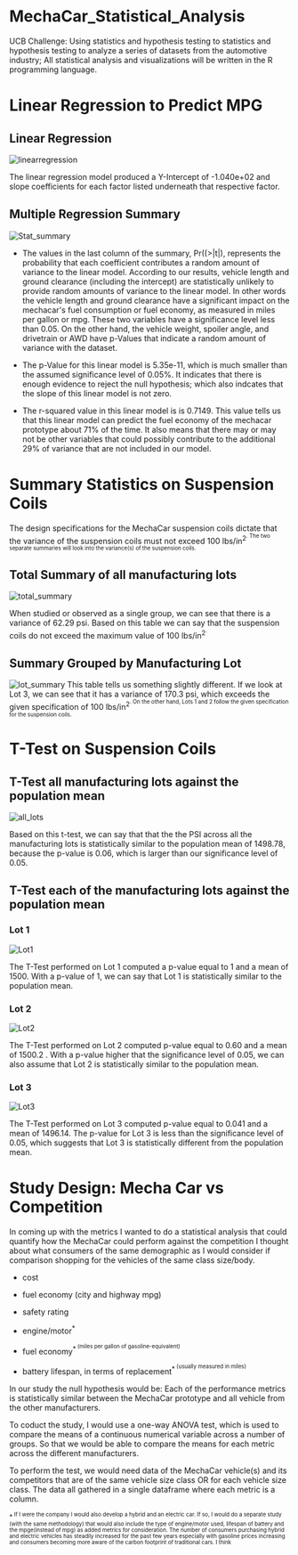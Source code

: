 # MechaCar_Statistical_Analysis
UCB Challenge: Using statistics and hypothesis testing to statistics and hypothesis testing to analyze a series of datasets from the automotive industry; All statistical analysis and visualizations will be written in the R programming language.
 
# Linear Regression to Predict MPG

## Linear Regression
![linearregression](resources/linearregression.png)

The linear regression model produced a Y-Intercept of -1.040e+02 and slope coefficients for each factor listed underneath that respective factor.

## Multiple Regression Summary
![Stat_summary](resources/stat_summary.png)

* The values in the last column of the summary, Pr((>|t|), represents the probability that each coefficient contributes a random amount of variance to the linear model. According to our results, vehicle length and ground clearance (including the intercept) are statistically unlikely to provide random amounts of variance to the linear model. In other words the vehicle length and ground clearance have a significant impact on the mechacar's fuel consumption or fuel economy, as measured in miles per gallon or mpg. These two variables have a significance level less than 0.05. On the other hand, the vehicle weight, spoiler angle, and drivetrain or AWD have p-Values that indicate a random amount of variance with the dataset.

* The p-Value for this linear model is 5.35e-11, which is much smaller than the assumed significance level of 0.05%. It indicates that there is enough evidence to reject the null hypothesis; which also indcates that the slope of this linear model is not zero.

* The r-squared value in this linear model is is 0.7149. This value tells us that this linear model can predict the fuel economy of the mechacar prototype about 71% of the time. It also means that there may or may not be other variables that could possibly contribute to the additional 29% of variance that are not included in our model.

# Summary Statistics on Suspension Coils
The design specifications for the MechaCar suspension coils dictate that the variance of the suspension coils must not exceed 100 lbs/in<sup>2<sup>. The two separate summaries will look into the variance(s) of the suspension coils. 

## Total Summary of all manufacturing lots
![total_summary](resources/total_summary.png)

When studied or observed as a single group, we can see that there is a variance of 62.29 psi. Based on this table we can say that the suspension coils do not exceed the maximum value of 100 lbs/in<sup>2<sup>.

## Summary Grouped by Manufacturing Lot
![lot_summary](resources/Lot_summary.png)
This table tells us something slightly different. If we look at Lot 3, we can see that it has a variance of 170.3 psi, which exceeds the given specification of 100 lbs/in<sup>2<sup>. On the other hand, Lots 1 and 2 follow the given specification for the suspension coils. 

# T-Test on Suspension Coils

## T-Test all manufacturing lots against the population mean
![all_lots](resources/all_lots.png)

Based on this t-test, we can say that that the the PSI across all the manufacturing lots is statistically similar to the population mean of 1498.78, because the p-value is 0.06, which is larger than our significance level of 0.05.

## T-Test each of the manufacturing lots against the population mean 

### Lot 1
![Lot1](resources/Lot1.png)

The T-Test performed on Lot 1 computed a p-value equal to 1 and a mean of 1500. With a p-value of 1, we can say that Lot 1 is statistically similar to the population mean.
 
### Lot 2
![Lot2](resources/Lot2.png)

The T-Test performed on Lot 2 computed p-value equal to 0.60 and a mean of 1500.2 . With a p-value higher that the significance level of 0.05, we can also assume that Lot 2 is statistically similar to the population mean.

### Lot 3
![Lot3](resources/Lot3.png)

The T-Test performed on Lot 3 computed p-value equal to 0.041 and a mean of 1496.14. The p-value for Lot 3 is less than the significance level of 0.05, which suggests that Lot 3 is statistically different from the population mean.
 
# Study Design: Mecha Car vs Competition
 
In coming up with the metrics I wanted to do a statistical analysis that could quantify how the MechaCar could perform against the competition I thought about what consumers of the same demographic as I would consider if comparison shopping for the vehicles of the same class size/body. 
* cost
* fuel economy (city and highway mpg)
* safety rating

* engine/motor<sup>*<sup>
* fuel economy<sup>*<sup> (miles per gallon of gasoline-equivalent)
* battery lifespan, in terms of replacement<sup>*<sup> (usually measured in miles)

In our study the null hypothesis would be: Each of the  performance metrics is statistically similar between the MechaCar prototype and all vehicle from the other manufacturers.

To coduct the study, I would use a one-way ANOVA test, which is used to compare the means of a continuous numerical variable across a number of groups.
So that we would be able to compare the means for each metric across the different manufacturers.

To perform the test, we would need data of the MechaCar vehicle(s) and its competitors that are of the same vehicle size class OR for each vehicle size class. The data all gathered in a single dataframe where each metric is a column.

<sup>*<sup> If I were the company I would also develop a hybrid and an electric car. If so, I would do a separate study (with the same methodology) that would also include the type of engine/motor used, lifespan of battery and the mpge(instead of mpg) as added metrics for consideration. The number of consumers purchasing hybrid and electric vehicles has steadily increased for the past few years especially with gasoline prices increasing and consumers becoming more aware of the carbon footprint of traditional cars. I think 

 

